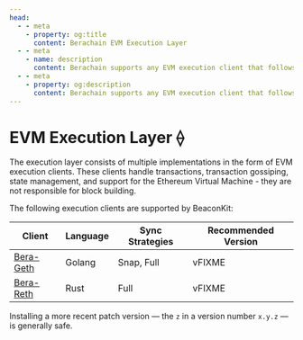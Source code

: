 ```yaml
---
head:
  - - meta
    - property: og:title
      content: Berachain EVM Execution Layer
  - - meta
    - name: description
      content: Berachain supports any EVM execution client that follows the Engine API
  - - meta
    - property: og:description
      content: Berachain supports any EVM execution client that follows the Engine API
---
```


# EVM Execution Layer ⟠

The execution layer consists of multiple implementations in the form of EVM execution clients. These clients handle transactions, transaction gossiping, state management, and support for the Ethereum Virtual Machine - they are not responsible for block building.

The following execution clients are supported by BeaconKit:

| Client                                              | Language | Sync Strategies | Recommended Version |
| --------------------------------------------------- | -------- | --------------- | ------------------- |
| [Bera-Geth](https://github.com/berachain/bera-geth) | Golang   | Snap, Full      | vFIXME              |
| [Bera-Reth](https://github.com/berachain/bera-reth) | Rust     | Full            | vFIXME              |

Installing a more recent patch version — the `z` in a version number `x.y.z` — is generally safe.

